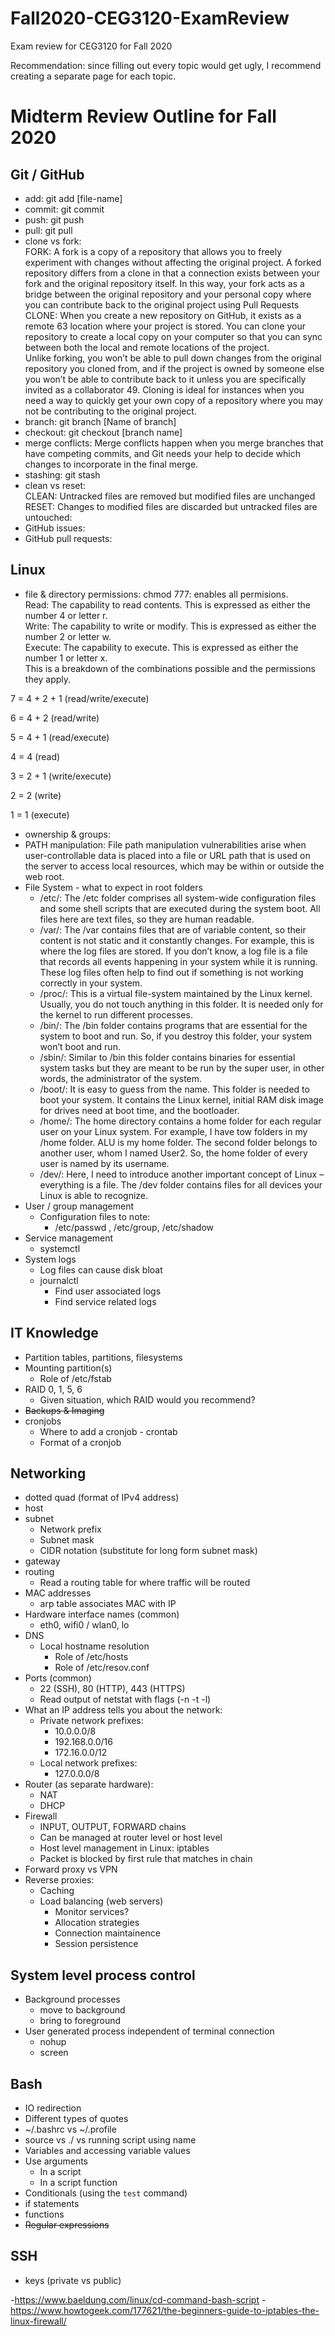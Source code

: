 # Fall2020-CEG3120-ExamReview
Exam review for CEG3120 for Fall 2020

Recommendation: since filling out every topic would get ugly, I recommend creating a separate page for each topic.

# Midterm Review Outline for Fall 2020

## Git / GitHub

- add: git add [file-name]
- commit: git commit 
- push: git push
- pull: git pull
- clone vs fork: <br>FORK:  A fork is a copy of a repository that allows you to freely experiment with changes without affecting the original project. A forked repository differs from a clone in that a connection exists between your fork and the original repository itself. In this way, your fork acts as a bridge between the original repository and your personal copy where you can contribute back to the original project using Pull Requests
<br>CLONE: When you create a new repository on GitHub, it exists as a remote 63 location where your project is stored. You can clone your repository to create a local copy on your computer so that you can sync between both the local and remote locations of the project.<br>
Unlike forking, you won’t be able to pull down changes from the original repository you cloned from, and if the project is owned by someone else you won’t be able to contribute back to it unless you are specifically invited as a collaborator 49. Cloning is ideal for instances when you need a way to quickly get your own copy of a repository where you may not be contributing to the original project.
- branch: git branch [Name of branch]
- checkout: git checkout [branch name]
- merge conflicts: Merge conflicts happen when you merge branches that have competing commits, and Git needs your help to decide which changes to incorporate in the final merge.
- stashing: git stash
- clean vs reset:<br> CLEAN: Untracked files are removed but modified files are unchanged <br> RESET: Changes to modified files are discarded but untracked files are untouched:
- GitHub issues:
- GitHub pull requests:

## Linux

- file & directory permissions: chmod 777: enables all permisions. <br>
Read: The capability to read contents. This is expressed as either the number 4 or letter r.<br>
Write: The capability to write or modify. This is expressed as either the number 2 or letter w.<br>
Execute: The capability to execute. This is expressed as either the number 1 or letter x.<br>
This is a breakdown of the combinations possible and the permissions they apply.<br>

7 = 4 + 2 + 1 (read/write/execute)<br>

6 = 4 + 2 (read/write)<br>

5 = 4 + 1 (read/execute)<br>

4 = 4 (read)<br>

3 = 2 + 1 (write/execute)<br>

2 = 2 (write)<br>

1 = 1 (execute)<br>

- ownership & groups: 
- PATH manipulation: File path manipulation vulnerabilities arise when user-controllable data is placed into a file or URL path that is used on the server to access local resources, which may be within or outside the web root.
- File System - what to expect in root folders
  - /etc/: The /etc folder comprises all system-wide configuration files and some shell scripts that are executed during the system boot. All files here are text files, so they are human readable.
  - /var/: The /var contains files that are of variable content, so their content is not static and it constantly changes. For example, this is where the log files are stored. If you don’t know, a log file is a file that records all events happening in your system while it is running. These log files often help to find out if something is not working correctly in your system.
  - /proc/: This is a virtual file-system maintained by the Linux kernel. Usually, you do not touch anything in this folder. It is needed only for the kernel to run different processes.
  - /bin/: The /bin folder contains programs that are essential for the system to boot and run. So, if you destroy this folder, your system won’t boot and run.
  - /sbin/: Similar to /bin this folder contains binaries for essential system tasks but they are meant to be run by the super user, in other words, the administrator of the system.
  - /boot/: It is easy to guess from the name. This folder is needed to boot your system. It contains the Linux kernel, initial RAM disk image for drives need at boot time, and the bootloader.
  - /home/: The home directory contains a home folder for each regular user on your Linux system. For example, I have tow folders in my /home folder. ALU is my home folder. The second folder belongs to another user, whom I named User2. So, the home folder of every user is named by its username.
  - /dev/: Here, I need to introduce another important concept of Linux – everything is a file. The /dev folder contains files for all devices your Linux is able to recognize.
- User / group management
  - Configuration files to note:
    - /etc/passwd , /etc/group, /etc/shadow
- Service management
  - systemctl
- System logs
  - Log files can cause disk bloat
  - journalctl
    - Find user associated logs
    - Find service related logs

## IT Knowledge

- Partition tables, partitions, filesystems
- Mounting partition(s)
  - Role of /etc/fstab
- RAID 0, 1, 5, 6
  - Given situation, which RAID would you recommend?
- ~~Backups & Imaging~~
- cronjobs
  - Where to add a cronjob - crontab
  - Format of a cronjob

## Networking

- dotted quad (format of IPv4 address)
- host
- subnet
  - Network prefix
  - Subnet mask
  - CIDR notation (substitute for long form subnet mask)
- gateway
- routing
  - Read a routing table for where traffic will be routed
- MAC addresses
  - arp table associates MAC with IP
- Hardware interface names (common)
  - eth0, wifi0 / wlan0, lo
- DNS
  - Local hostname resolution
    - Role of /etc/hosts
    - Role of /etc/resov.conf
- Ports (common)
  - 22 (SSH), 80 (HTTP), 443 (HTTPS)
  - Read output of netstat with flags (-n -t -l)
- What an IP address tells you about the network:
  - Private network prefixes:
    - 10.0.0.0/8
    - 192.168.0.0/16
    - 172.16.0.0/12
  - Local network prefixes:
    - 127.0.0.0/8
- Router (as separate hardware):
  - NAT
  - DHCP
- Firewall
  - INPUT, OUTPUT, FORWARD chains
  - Can be managed at router level or host level
  - Host level management in Linux: iptables
  - Packet is blocked by first rule that matches in chain
- Forward proxy vs VPN
- Reverse proxies:
  - Caching
  - Load balancing (web servers)
    - Monitor services?
    - Allocation strategies
    - Connection maintainence
    - Session persistence

## System level process control

- Background processes
  - move to background
  - bring to foreground
- User generated process independent of terminal connection
  - nohup
  - screen

## Bash

- IO redirection
- Different types of quotes
- ~/.bashrc vs ~/.profile
- source vs ./ vs running script using name
- Variables and accessing variable values
- Use arguments
  - In a script
  - In a script function
- Conditionals (using the `test` command)
- if statements
- functions
- ~~Regular expressions~~

## SSH

- keys (private vs public)




-https://www.baeldung.com/linux/cd-command-bash-script
-https://www.howtogeek.com/177621/the-beginners-guide-to-iptables-the-linux-firewall/

